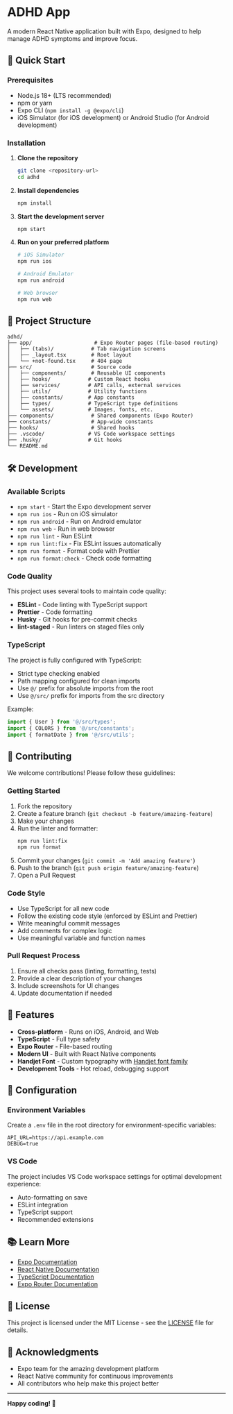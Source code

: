 # ADHD App

A modern React Native application built with Expo, designed to help manage ADHD symptoms and improve focus.

## 🚀 Quick Start

### Prerequisites

- Node.js 18+ (LTS recommended)
- npm or yarn
- Expo CLI (`npm install -g @expo/cli`)
- iOS Simulator (for iOS development) or Android Studio (for Android development)

### Installation

1. **Clone the repository**

   ```bash
   git clone <repository-url>
   cd adhd
   ```

2. **Install dependencies**

   ```bash
   npm install
   ```

3. **Start the development server**

   ```bash
   npm start
   ```

4. **Run on your preferred platform**

   ```bash
   # iOS Simulator
   npm run ios

   # Android Emulator
   npm run android

   # Web browser
   npm run web
   ```

## 📁 Project Structure

```
adhd/
├── app/                    # Expo Router pages (file-based routing)
│   ├── (tabs)/            # Tab navigation screens
│   ├── _layout.tsx        # Root layout
│   └── +not-found.tsx     # 404 page
├── src/                   # Source code
│   ├── components/        # Reusable UI components
│   ├── hooks/            # Custom React hooks
│   ├── services/         # API calls, external services
│   ├── utils/            # Utility functions
│   ├── constants/        # App constants
│   ├── types/            # TypeScript type definitions
│   └── assets/           # Images, fonts, etc.
├── components/            # Shared components (Expo Router)
├── constants/             # App-wide constants
├── hooks/                 # Shared hooks
├── .vscode/              # VS Code workspace settings
├── .husky/               # Git hooks
└── README.md
```

## 🛠️ Development

### Available Scripts

- `npm start` - Start the Expo development server
- `npm run ios` - Run on iOS simulator
- `npm run android` - Run on Android emulator
- `npm run web` - Run in web browser
- `npm run lint` - Run ESLint
- `npm run lint:fix` - Fix ESLint issues automatically
- `npm run format` - Format code with Prettier
- `npm run format:check` - Check code formatting

### Code Quality

This project uses several tools to maintain code quality:

- **ESLint** - Code linting with TypeScript support
- **Prettier** - Code formatting
- **Husky** - Git hooks for pre-commit checks
- **lint-staged** - Run linters on staged files only

### TypeScript

The project is fully configured with TypeScript:

- Strict type checking enabled
- Path mapping configured for clean imports
- Use `@/` prefix for absolute imports from the root
- Use `@/src/` prefix for imports from the src directory

Example:

```typescript
import { User } from '@/src/types';
import { COLORS } from '@/src/constants';
import { formatDate } from '@/src/utils';
```

## 🤝 Contributing

We welcome contributions! Please follow these guidelines:

### Getting Started

1. Fork the repository
2. Create a feature branch (`git checkout -b feature/amazing-feature`)
3. Make your changes
4. Run the linter and formatter:
   ```bash
   npm run lint:fix
   npm run format
   ```
5. Commit your changes (`git commit -m 'Add amazing feature'`)
6. Push to the branch (`git push origin feature/amazing-feature`)
7. Open a Pull Request

### Code Style

- Use TypeScript for all new code
- Follow the existing code style (enforced by ESLint and Prettier)
- Write meaningful commit messages
- Add comments for complex logic
- Use meaningful variable and function names

### Pull Request Process

1. Ensure all checks pass (linting, formatting, tests)
2. Provide a clear description of your changes
3. Include screenshots for UI changes
4. Update documentation if needed

## 📱 Features

- **Cross-platform** - Runs on iOS, Android, and Web
- **TypeScript** - Full type safety
- **Expo Router** - File-based routing
- **Modern UI** - Built with React Native components
- **Handjet Font** - Custom typography with [Handjet font family](https://fonts.google.com/specimen/Handjet)
- **Development Tools** - Hot reload, debugging support

## 🔧 Configuration

### Environment Variables

Create a `.env` file in the root directory for environment-specific variables:

```env
API_URL=https://api.example.com
DEBUG=true
```

### VS Code

The project includes VS Code workspace settings for optimal development experience:

- Auto-formatting on save
- ESLint integration
- TypeScript support
- Recommended extensions

## 📚 Learn More

- [Expo Documentation](https://docs.expo.dev/)
- [React Native Documentation](https://reactnative.dev/)
- [TypeScript Documentation](https://www.typescriptlang.org/)
- [Expo Router Documentation](https://expo.github.io/router/)

## 📄 License

This project is licensed under the MIT License - see the [LICENSE](LICENSE) file for details.

## 🙏 Acknowledgments

- Expo team for the amazing development platform
- React Native community for continuous improvements
- All contributors who help make this project better

---

**Happy coding! 🎉**
